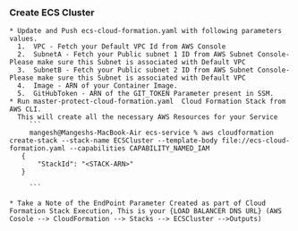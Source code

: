 ### Create ECS Cluster
    * Update and Push ecs-cloud-formation.yaml with following parameters values.
      1.  VPC - Fetch your Default VPC Id from AWS Console 
      2.  SubnetA - Fetch your Public subnet 1 ID from AWS Subnet Console- Please make sure this Subnet is associated with Default VPC
      3.  SubnetB - Fetch your Public subnet 2 ID from AWS Subnet Console- Please make sure this Subnet is associated with Default VPC
      4.  Image - ARN of your Container Image.
      5.  GitHubToken - ARN of the GIT_TOKEN Parameter present in SSM.
    * Run master-protect-cloud-formation.yaml  Cloud Formation Stack from AWS CLI.
      This will create all the necessary AWS Resources for your Service 
         ``` 
         mangesh@Mangeshs-MacBook-Air ecs-service % aws cloudformation create-stack --stack-name ECSCluster --template-body file://ecs-cloud-formation.yaml --capabilities CAPABILITY_NAMED_IAM
       {
           "StackId": "<STACK-ARN>"
       }

         ```

    * Take a Note of the EndPoint Parameter Created as part of Cloud Formation Stack Execution, This is your {LOAD BALANCER DNS URL} (AWS Cosole --> CloudFormation --> Stacks --> ECSCluster -->Outputs)
